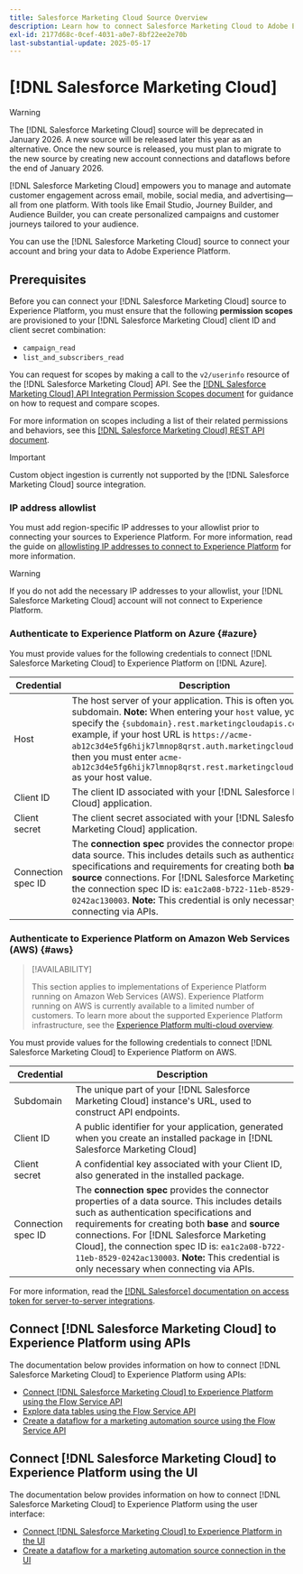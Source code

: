 ```yaml
---
title: Salesforce Marketing Cloud Source Overview
description: Learn how to connect Salesforce Marketing Cloud to Adobe Experience Platform using APIs or the user interface.
exl-id: 2177d68c-0cef-4031-a0e7-8bf22ee2e70b
last-substantial-update: 2025-05-17
---
```

# [!DNL Salesforce Marketing Cloud]

>[!WARNING]
>
>The [!DNL Salesforce Marketing Cloud] source will be deprecated in January 2026. A new source will be released later this year as an alternative. Once the new source is released, you must plan to migrate to the new source by creating new account connections and dataflows before the end of January 2026.

[!DNL Salesforce Marketing Cloud] empowers you to manage and automate customer engagement across email, mobile, social media, and advertising—all from one platform. With tools like Email Studio, Journey Builder, and Audience Builder, you can create personalized campaigns and customer journeys tailored to your audience.

You can use the [!DNL Salesforce Marketing Cloud] source to connect your account and bring your data to Adobe Experience Platform.

## Prerequisites

Before you can connect your [!DNL Salesforce Marketing Cloud] source to Experience Platform, you must ensure that the following **permission scopes** are provisioned to your [!DNL Salesforce Marketing Cloud] client ID and client secret combination:

* `campaign_read`
* `list_and_subscribers_read`

You can request for scopes by making a call to the `v2/userinfo` resource of the [!DNL Salesforce Marketing Cloud] API. See the [[!DNL Salesforce Marketing Cloud] API Integration Permission Scopes document](<https://developer.salesforce.com/docs/marketing/marketing-cloud/guide/data-access-permissions.html>) for guidance on how to request and compare scopes.

For more information on scopes including a list of their related permissions and behaviors, see this [[!DNL Salesforce Marketing Cloud] REST API document](<https://developer.salesforce.com/docs/marketing/marketing-cloud/guide/rest-permissions-and-scopes.html>).

>[!IMPORTANT]
>
>Custom object ingestion is currently not supported by the [!DNL Salesforce Marketing Cloud] source integration.

### IP address allowlist

You must add region-specific IP addresses to your allowlist prior to connecting your sources to Experience Platform. For more information, read the guide on [allowlisting IP addresses to connect to Experience Platform](../../ip-address-allow-list.md) for more information.

>[!WARNING]
>
>If you do not add the necessary IP addresses to your allowlist, your [!DNL Salesforce Marketing Cloud] account will not connect to Experience Platform.

### Authenticate to Experience Platform on Azure {#azure}

You must provide values for the following credentials to connect [!DNL Salesforce Marketing Cloud] to Experience Platform on [!DNL Azure].

| Credential | Description |
| --- | --- |
| Host | The host server of your application. This is often your subdomain. **Note:** When entering your `host` value, you need to specify the `{subdomain}.rest.marketingcloudapis.com`. For example, if your host URL is `https://acme-ab12c3d4e5fg6hijk7lmnop8qrst.auth.marketingcloudapis.com/`, then you must enter `acme-ab12c3d4e5fg6hijk7lmnop8qrst.rest.marketingcloudapis.com/` as your host value. |
| Client ID | The client ID associated with your [!DNL Salesforce Marketing Cloud] application. |
| Client secret | The client secret associated with your [!DNL Salesforce Marketing Cloud] application. |
| Connection spec ID | The **connection spec** provides the connector properties of a data source. This includes details such as authentication specifications and requirements for creating both **base** and **source** connections. For [!DNL Salesforce Marketing Cloud], the connection spec ID is: `ea1c2a08-b722-11eb-8529-0242ac130003`. **Note:** This credential is only necessary when connecting via APIs. |

### Authenticate to Experience Platform on Amazon Web Services (AWS) {#aws}

>[!AVAILABILITY]
>
>This section applies to implementations of Experience Platform running on Amazon Web Services (AWS). Experience Platform running on AWS is currently available to a limited number of customers. To learn more about the supported Experience Platform infrastructure, see the [Experience Platform multi-cloud overview](../../../landing/multi-cloud.md).

You must provide values for the following credentials to connect [!DNL Salesforce Marketing Cloud] to Experience Platform on AWS.

| Credential | Description |
| --- | --- |
| Subdomain | The unique part of your [!DNL Salesforce Marketing Cloud] instance's URL, used to construct API endpoints. |
| Client ID | A public identifier for your application, generated when you create an installed package in [!DNL Salesforce Marketing Cloud] |
| Client secret | A confidential key associated with your Client ID, also generated in the installed package. |
| Connection spec ID | The **connection spec** provides the connector properties of a data source. This includes details such as authentication specifications and requirements for creating both **base** and **source** connections. For [!DNL Salesforce Marketing Cloud], the connection spec ID is: `ea1c2a08-b722-11eb-8529-0242ac130003`. **Note:** This credential is only necessary when connecting via APIs. |

For more information, read the [[!DNL Salesforce] documentation on access token for server-to-server integrations](https://developer.salesforce.com/docs/marketing/marketing-cloud/guide/access-token-s2s.html).

## Connect [!DNL Salesforce Marketing Cloud] to Experience Platform using APIs

The documentation below provides information on how to connect [!DNL Salesforce Marketing Cloud] to Experience Platform using APIs:

* [Connect [!DNL Salesforce Marketing Cloud] to Experience Platform using the Flow Service API](../../tutorials/api/create/marketing-automation/salesforce-marketing-cloud.md)
* [Explore data tables using the Flow Service API](../../tutorials/api/explore/tabular.md)
* [Create a dataflow for a marketing automation source using the Flow Service API](../../tutorials/api/collect/marketing-automation.md)

## Connect [!DNL Salesforce Marketing Cloud] to Experience Platform using the UI

The documentation below provides information on how to connect [!DNL Salesforce Marketing Cloud] to Experience Platform using the user interface:

* [Connect [!DNL Salesforce Marketing Cloud] to Experience Platform in the UI](../../tutorials/ui/create/marketing-automation/salesforce-marketing-cloud.md)
* [Create a dataflow for a marketing automation source connection in the UI](../../tutorials/ui/dataflow/marketing-automation.md)
